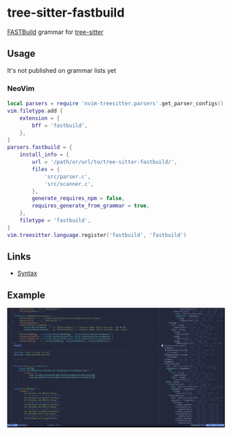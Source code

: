 # tree-sitter-fastbuild

[FASTBuild](https://github.com/fastbuild/fastbuild) grammar for [tree-sitter](https://github.com/tree-sitter/tree-sitter)

## Usage
It's not published on grammar lists yet

### NeoVim
```lua
local parsers = require 'nvim-treesitter.parsers'.get_parser_configs()
vim.filetype.add {
	extension = {
		bff = 'fastbuild',
	},
}
parsers.fastbuild = {
	install_info = {
		url = '/path/or/url/to/tree-sitter-fastbuild/',
		files = {
			'src/parser.c',
			'src/scanner.c',
		},
		generate_requires_npm = false,
		requires_generate_from_grammar = true,
	},
	filetype = 'fastbuild',
}
vim.treesitter.language.register('fastbuild', 'fastbuild')
```

## Links
- [Syntax](https://fastbuild.org/docs/syntaxguide.html)

## Example
![examples/example.bff](pictures/example.png)

